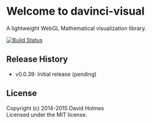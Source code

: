 # Welcome to davinci-visual

A lightweight WebGL Mathematical visualization library.

[![Build Status](https://travis-ci.org/geometryzen/davinci-visual.png)](https://travis-ci.org/geometryzen/davinci-visual)

## Release History
* v0.0.39: Initial release (pending)

## License
Copyright (c) 2014-2015 David Holmes  
Licensed under the MIT license.


